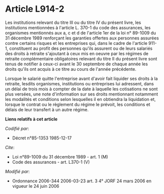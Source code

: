 # Article L914-2

Les institutions relevant du titre III ou du titre IV du présent livre, les institutions mentionnées à l'article L. 370-1 du
code des assurances, les organismes mentionnés aux a, c et d de l'article 1er de la loi n° 89-1009 du 31 décembre 1989
renforçant les garanties offertes aux personnes assurées contre certains risques et les entreprises qui, dans le cadre de
l'article 911-1, constituent au profit des personnes qu'ils assurent ou de leurs salariés des droits à retraite s'ajoutant à
ceux mis en oeuvre par les régimes de retraite complémentaire obligatoires relevant du titre II du présent livre sont tenus
de notifier à ceux-ci avant le 30 septembre de chaque année les droits qu'ils ont acquis à ce titre au cours de l'année
précédente.

Lorsque le salarié quitte l'entreprise avant d'avoir fait liquider ses droits à la retraite, lesdits organismes, institutions
ou entreprises lui adressent, dans un délai de trois mois à compter de la date à laquelle les cotisations ne sont plus
versées, une note d'information sur ses droits mentionnant notamment les modalités et conditions selon lesquelles il en
obtiendra la liquidation et, lorsque le contrat ou le règlement du régime le prévoit, les conditions et délais de leur
transfert à un autre régime.

**Liens relatifs à cet article**

_Codifié par_:

  - Décret n°85-1353 1985-12-17

_Cite_:

  - Loi n°89-1009 du 31 décembre 1989 - art. 1 (M)
  - Code des assurances - art. L370-1 (V)

_Modifié par_:

  - Ordonnance 2006-344 2006-03-23 art. 3 4° JORF 24 mars 2006 en vigueur le 24 juin 2006
